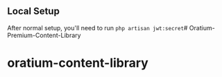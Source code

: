 ## Local Setup

After normal setup, you'll need to run `php artisan jwt:secret`# Oratium-Premium-Content-Library
# oratium-content-library
